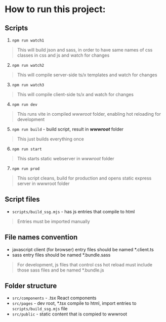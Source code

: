 # How to run this project:

## Scripts
1) `npm run watch1`
> This will build json and sass, in order to have same names of css classes in css and js and watch for changes
2) `npm run watch2`
> This will compile server-side ts/x templates and watch for changes
3) `npm run watch3`
> This will compile client-side ts/x and watch for changes
4) `npm run dev`
> This runs vite in compiled _wwwroot_ folder, enabling hot reloading for development
5) `npm run build` - build script, result in ___wwwroot___ folder
> This just builds everything once
6) `npm run start`
> This starts static webserver in _wwwroot_ folder
7) `npm run prod`
> This script cleans, build for production and opens static express server in wwwroot folder

## Script files
* `scripts/build_ssg.mjs` - has js entries that compile to html
> Entries must be imported manually

## File names convention
* javascript client (for browser) entry files should be named *.client.ts
* sass entry files should be named *.bundle.sass
> For development, js files that control css hot reload must include those sass files
> and be named *.bundle.js

## Folder structure
* `src/components` - .tsx React components
* `src/pages` - dev root, *.tsx compile to html, import entries to `scripts/build_ssg.mjs` file
* `src/public` - static content that is compied to wwwroot

